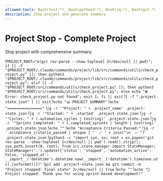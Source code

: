 ```yaml
---
allowed-tools: Bash(test:*), Bash(python3:*), Bash(jq:*), Bash(git:*)
description: Stop project and generate summary
---
```


# Project Stop - Complete Project

Stop project with comprehensive summary.

!`PROJECT_ROOT="$(git rev-parse --show-toplevel 2>/dev/null || pwd)"; if [[ -f "$PROJECT_ROOT/.claude/commands/project/lib/src/commands/utils/check_project.py" ]]; then python3 "$PROJECT_ROOT/.claude/commands/project/lib/src/commands/utils/check_project.py"; elif [[ -f "$PROJECT_ROOT/src/commands/utils/check_project.py" ]]; then python3 "$PROJECT_ROOT/src/commands/utils/check_project.py"; else echo "❌ Error: check_project.py not found"; exit 1; fi || exit`
!`[ -f ".project-state.json" ] || exit`
!`echo "📊 PROJECT SUMMARY"`
!`echo "================"`
!`jq -r '"Project: " + .project_name' .project-state.json`
!`jq -r '"Started: " + .started' .project-state.json`
!`jq -r '"Cycles: " + (.automation_cycles | tostring)' .project-state.json`
!`jq -r '"Sprints Completed: " + (.completed_sprints | length | tostring)' .project-state.json`
!`echo ""`
!`echo "Acceptance Criteria Passed:"`
!`jq -r '.acceptance_criteria_passed | unique | "  ✅ " + join("\n  ✅ ")' .project-state.json`
!`python3 -c "import sys, os; root = os.popen('git rev-parse --show-toplevel 2>/dev/null || pwd').read().strip(); sys.path.insert(0, root); from src.state_manager import StateManager; StateManager('.').update({'status': 'stopped', 'automation_active': False, 'stopped_at': __import__('datetime').datetime.now(__import__('datetime').timezone.utc).isoformat()})"`
!`git add .project-state.json && git commit -m "Project stopped: Final state" 2>/dev/null || true`
!`echo ""`
!`echo "🏁 Project stopped. Thank you for using sprint-based development!"`